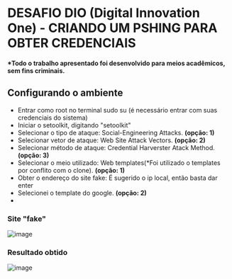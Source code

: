 # DESAFIO DIO (Digital Innovation One) - CRIANDO UM PSHING PARA OBTER CREDENCIAIS
#### *Todo o trabalho apresentado foi desenvolvido para meios acadêmicos, sem fins criminais.



## Configurando o ambiente

- Entrar como root no terminal sudo su (é necessário entrar com suas credenciais do sistema)
- Iniciar o setoolkit, digitando  "setoolkit"
- Selecionar o tipo de ataque: Social-Engineering Attacks. **(opção: 1)**
- Selecionar vetor de ataque: Web Site Attack Vectors. **(opção: 2)**
- Selecionar método de ataque: Credential Harverster Atack Method. **(opção: 3)**
- Selecionar o meio utilizado: Web templates(*Foi utilizado o templates por conflito com o clone). **(opção: 1)**
- Obter o endereço do site fake: É sugerido o ip local, então basta dar enter
- Selecionei o template do google. **(opção: 2)**
- 
### Site "fake"

![image](https://github.com/MrFormiga1212/dio-desafio-pshing/assets/77303268/5f479191-28f7-4b81-861c-c89776f6426b)



### Resultado obtido

![image](https://github.com/MrFormiga1212/dio-desafio-pshing/assets/77303268/a68f3f1c-003e-47ca-b4d6-544166efb30a)

